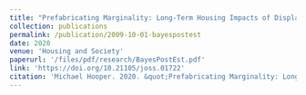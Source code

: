 ```yaml
---
title: "Prefabricating Marginality: Long-Term Housing Impacts of Displacement in Post-Disaster Montserrat"
collection: publications
permalink: /publication/2009-10-01-bayespostest
date: 2020
venue: 'Housing and Society'
paperurl: '/files/pdf/research/BayesPostEst.pdf'
link: 'https://doi.org/10.21105/joss.01722'
citation: 'Michael Hooper. 2020. &quot;Prefabricating Marginality: Long-Term Housing Impacts of Displacement in Post-Disaster Montserrat.&quot; <i>Housing and Society</i> Forthcoming. doi.org/10.1080/08882746.2020.1776036'
---
```

